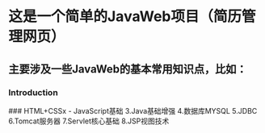 # 这是一个简单的JavaWeb项目（简历管理网页）
<h2>
  主要涉及一些JavaWeb的基本常用知识点，比如：
</h2>
<h3>Introduction</h3>
### HTML+CSSx
- JavaScript基础
3.Java基础增强
4.数据库MYSQL
5.JDBC
6.Tomcat服务器
7.Servlet核心基础
8.JSP视图技术


